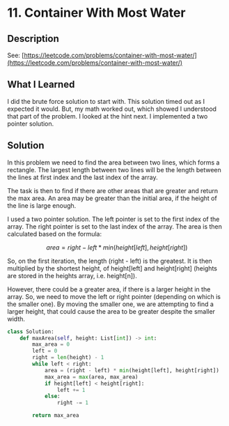 # 11. Container With Most Water

## Description

See: [https://leetcode.com/problems/container-with-most-water/](https://leetcode.com/problems/container-with-most-water/)



## What I Learned

I did the brute force solution to start with. This solution timed out as I expected it would. But, my math worked out, which showed I understood that part of the problem. I looked at the hint next. I implemented a two pointer solution.

## Solution

In this problem we need to find the area between two lines, which forms a rectangle. The largest length between two lines will be the length between the lines at first index and the last index of the array.

The task is then to find if there are other areas that are greater and return the max area. An area may be greater than the initial area, if the height of the line is large enough.

I used a two pointer solution. The left pointer is set to the first index of the array. The right pointer is set to the last index of the array. The area is then calculated based on the formula:&#x20;

$$
area = right - left * min(height[left], height[right])
$$

So, on the first iteration, the length (right - left) is the greatest. It is then multiplied by the shortest height, of height\[left] and height\[right] (heights are stored in the heights array, i.e. height\[n]).

However, there could be a greater area, if there is a larger height in the array. So, we need to move the left or right pointer (depending on which is the smaller one). By moving the smaller one, we are attempting to find a larger height, that could cause the area to be greater despite the smaller width.

```python
class Solution:
    def maxArea(self, height: List[int]) -> int:
        max_area = 0
        left = 0
        right = len(height) - 1
        while left < right:
            area = (right - left) * min(height[left], height[right])
            max_area = max(area, max_area)
            if height[left] < height[right]:
                left += 1
            else:
                right -= 1

        return max_area
```

